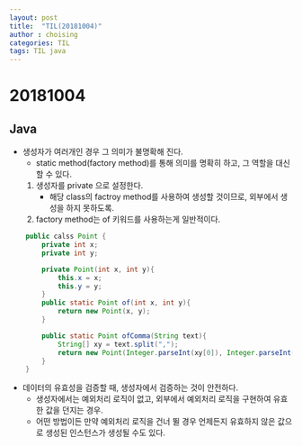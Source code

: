```yaml
---
layout: post
title:  "TIL(20181004)"
author : choising
categories: TIL
tags: TIL java
---
```

# 20181004

## Java

- 생성자가 여러개인 경우 그 의미가 불명확해 진다.
    - static method(factory method)를 통해 의미를 명확히 하고, 그 역할을 대신할 수 있다.
    1. 생성자를 private 으로 설정한다.
        - 해당 class의 factroy method를 사용하여 생성할 것이므로, 외부에서 생성을 하지 못하도록.
    2. factory method는 of 키워드를 사용하는게 일반적이다.

```java
    public calss Point {
        private int x;
        private int y;

        private Point(int x, int y){
            this.x = x;
            this.y = y;
        }
        public static Point of(int x, int y){
            return new Point(x, y);
        }

        public static Point ofComma(String text){
            String[] xy = text.split(",");
            return new Point(Integer.parseInt(xy[0]), Integer.parseInt(xy[1]));
        }
    }
```

- 데이터의 유효성을 검증할 때, 생성자에서 검증하는 것이 안전하다.
    - 생성자에서는 예외처리 로직이 없고, 외부에서 예외처리 로직을 구현하여 유효한 값을 던지는 경우.
    - 어떤 방법이든 만약 예외처리 로직을 건너 뛸 경우 언제든지 유효하지 않은 값으로 생성된 인스턴스가 생성될 수도 있다.

